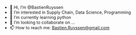 - 👋 Hi, I’m @BastienRuyssen
- 👀 I’m interested in Supply Chain, Data Science, Programming 
- 🌱 I’m currently learning python
- 💞️ I’m looking to collaborate on ...
- 📫 How to reach me: Bastien.Ruyssen@gmail.com

<!---
BastienRuyssen/BastienRuyssen is a ✨ special ✨ repository because its `README.md` (this file) appears on your GitHub profile.
You can click the Preview link to take a look at your changes.
--->
